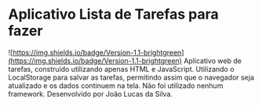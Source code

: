 # Aplicativo Lista de Tarefas para fazer
![https://img.shields.io/badge/Version-1.1-brightgreen](https://img.shields.io/badge/Version-1.1-brightgreen)
Aplicativo web de tarefas, construído utilizando apenas HTML e JavaScript.
Utilizando o LocalStorage para salvar as tarefas, permitindo assim que o navegador seja atualizado e os dados continuem na tela.
Não foi utilizado nenhum framework.
Desenvolvido por João Lucas da Silva.
